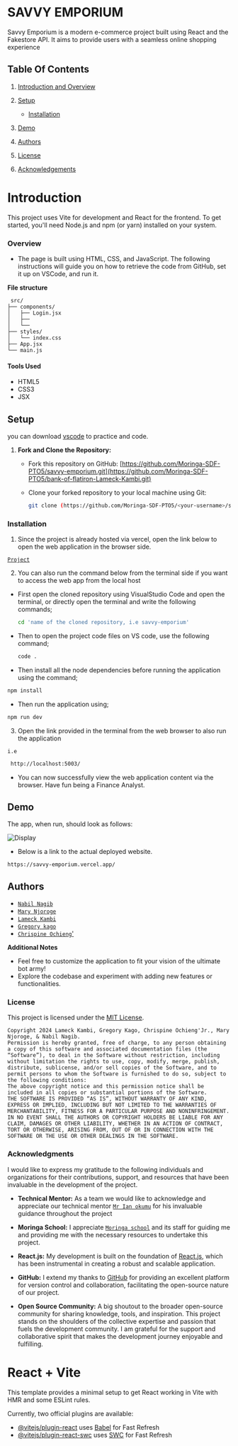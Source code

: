 # SAVVY EMPORIUM

Savvy Emporium is a modern e-commerce project built using React and the Fakestore API. It aims to provide users with a seamless online shopping experience


## Table Of Contents

1. [Introduction and Overview](#table-of-contents)

2. [Setup](#setup)
   - [Installation](#Installation)

3. [Demo](#demo)

4. [Authors](#authors)

5. [License](#License)

6. [Acknowledgements](#acknowledgments)


# Introduction

This project uses Vite for development and React for the frontend. To get started, you'll need Node.js and npm (or yarn) installed on your system.


### Overview

- The page is built using HTML, CSS, and JavaScript. The following instructions will guide you on how to retrieve the code from GitHub, set it up on VSCode, and run it. 

**File structure**

```
 src/
├── components/
│   ├── Login.jsx
│   ├── 
│   └── 
├── styles/
│   └── index.css
├── App.jsx
└── main.js
```


#### Tools Used

- HTML5
- CSS3
- JSX


## Setup

you can download [vscode](https://code.visualstudio.com/download) to practice and code.

1. **Fork and Clone the Repository:**

   - Fork this repository on GitHub: [https://github.com/Moringa-SDF-PTO5/savvy-emporium.git](https://github.com/Moringa-SDF-PTO5/bank-of-flatiron-Lameck-Kambi.git)
   - Clone your forked repository to your local machine using Git:

     ```bash
     git clone (https://github.com/Moringa-SDF-PTO5/<your-username>/savvy-emporium.git)
     ```



### Installation

1. Since the project is already hosted via vercel, open the link below to open the web application in the browser side.

[`Project`](https://savvy-emporium.vercel.app/)


2. You can also run the command below from the terminal side if you want to access the web app from the local host

- First open the cloned repository using VisualStudio Code and open the terminal, or directly open the terminal and write the following commands;
  ```bash
  cd 'name of the cloned repository, i.e savvy-emporium'
  ```
- Then to open the project code files on VS code, use the following command;
  ```bash
  code .
  ```
- Then install all the node dependencies before running the application using the command;
  
```bash
npm install
```
  
- Then run the application using;
  
```bash
npm run dev
```

3. Open the link provided in the terminal from the web browser to also run the application

`i.e`
```bash
 http://localhost:5003/
```

- You can now successfully view the web application content via the browser.
Have fun being a Finance Analyst.


## Demo

The app, when run, should look as follows:

![Display](public/bank.png)

- Below is a link to the actual deployed website.

`https://savvy-emporium.vercel.app/`


## Authors

- [`Nabil Nagib`](https://github.com/NabilNagib) 
- [`Mary Njoroge`](https://github.com/njoroge-mary)
- [`Lameck Kambi`](https://github.com/LameckKambi)
- [`Gregory kago`](https://github.com/GregoDs)
- [`Chrispine Ochieng`'](https://github.com/Ochiengjr) 

**Additional Notes**

- Feel free to customize the application to fit your vision of the ultimate bot army!
- Explore the codebase and experiment with adding new features or functionalities.

### License

This project is licensed under the [MIT License](#License).
```
Copyright 2024 Lameck Kambi, Gregory Kago, Chrispine Ochieng'Jr., Mary Njoroge, & Nabil Nagib.
Permission is hereby granted, free of charge, to any person obtaining a copy of this software and associated documentation files (the “Software”), to deal in the Software without restriction, including without limitation the rights to use, copy, modify, merge, publish, distribute, sublicense, and/or sell copies of the Software, and to permit persons to whom the Software is furnished to do so, subject to the following conditions:
The above copyright notice and this permission notice shall be included in all copies or substantial portions of the Software.
THE SOFTWARE IS PROVIDED “AS IS”, WITHOUT WARRANTY OF ANY KIND, EXPRESS OR IMPLIED, INCLUDING BUT NOT LIMITED TO THE WARRANTIES OF MERCHANTABILITY, FITNESS FOR A PARTICULAR PURPOSE AND NONINFRINGEMENT. IN NO EVENT SHALL THE AUTHORS OR COPYRIGHT HOLDERS BE LIABLE FOR ANY CLAIM, DAMAGES OR OTHER LIABILITY, WHETHER IN AN ACTION OF CONTRACT, TORT OR OTHERWISE, ARISING FROM, OUT OF OR IN CONNECTION WITH THE SOFTWARE OR THE USE OR OTHER DEALINGS IN THE SOFTWARE.
```


### Acknowledgments
I would like to express my gratitude to the following individuals and organizations for their contributions, support, and resources that have been invaluable in the development of the project.

- **Technical Mentor:** As a team we would like to acknowledge and appreciate our  technical mentor [`Mr Ian okumu`](https://github.com/otsembo) for his invaluable guidance throughout the project

- **Moringa School:** I appreciate [`Moringa school`](https://www.googleadservices.com/pagead/aclk?sa=L&ai=DChcSEwiK9-Tw_aKEAxU2QUECHcwOCDoYABAAGgJ3cw&ase=2&gclid=EAIaIQobChMIivfk8P2ihAMVNkFBAh3MDgg6EAAYASAAEgJSB_D_BwE&ohost=www.google.com&cid=CAASJORoHa2LLpPz846DBxVhhEyz_mIvcNnHZ_R4tWoL3IuSCcmYsA&sig=AOD64_04tJFd3Gstl7m-sNfbwiempwyFwg&q&nis=4&adurl&ved=2ahUKEwifmODw_aKEAxUhRKQEHaoDBq0Q0Qx6BAgFEAE) and its staff for guiding me and  providing me with the necessary resources to undertake this project.

- **React.js:** My development is built on the foundation of [React.js](https://react.dev/), which has been instrumental in creating a robust and scalable application.

- **GitHub:** I extend my thanks to [GitHub](https://github.com/) for providing an excellent platform for version control and collaboration, facilitating the open-source nature of our project.

- **Open Source Community:** A big shoutout to the broader open-source community for sharing knowledge, tools, and inspiration. This project stands on the shoulders of the collective expertise and passion that fuels the development community.
I am grateful for the support and collaborative spirit that makes the development journey enjoyable and fulfilling.


# React + Vite

This template provides a minimal setup to get React working in Vite with HMR and some ESLint rules.

Currently, two official plugins are available:

- [@vitejs/plugin-react](https://github.com/vitejs/vite-plugin-react/blob/main/packages/plugin-react/README.md) uses [Babel](https://babeljs.io/) for Fast Refresh
- [@vitejs/plugin-react-swc](https://github.com/vitejs/vite-plugin-react-swc) uses [SWC](https://swc.rs/) for Fast Refresh